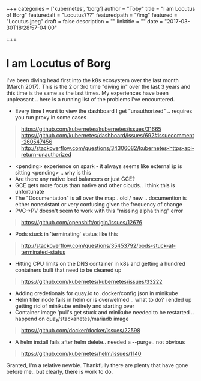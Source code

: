 +++
categories = ['kubernetes', 'borg']
author = "Toby"
title = "I am Locutus of Borg"
featuredalt = "Locutus???"
featuredpath = "/img"
featured = "Locutus.jpeg"
draft = false
description = ""
linktitle = ""
date = "2017-03-30T18:28:57-04:00"

+++

# I am Locutus of Borg

I've been diving head first into the k8s ecosystem over the last month (March 2017).
This is the 2 or 3rd time "diving in" over the last 3 years and this time is the same as the last times.
My experiences have been unpleasant .. here is a running list of the problems i've encountered.

* Every time I want to view the dashboard I get "unauthorized" .. requires you run proxy in some cases

> https://github.com/kubernetes/kubernetes/issues/31665
> https://github.com/kubernetes/dashboard/issues/692#issuecomment-260547456
> http://stackoverflow.com/questions/34306082/kubernetes-https-api-return-unauthorized

* \<pending\> experience on spark - it always seems like external ip is sitting \<pending\> .. why is this
* Are there any native load balancers or just GCE?
* GCE gets more focus than native and other clouds.. i think this is unfortunate 
* The "Documentation" is all over the map.. old / new .. documention is either nonexistant or very confusing given the frequency of change
* PVC->PV doesn't seem to work with this "missing alpha thing" error

> https://github.com/openshift/origin/issues/12676

* Pods stuck in 'terminating' status like this

> http://stackoverflow.com/questions/35453792/pods-stuck-at-terminated-status

* Hitting CPU limits on the DNS container in k8s and getting a hundred containers built that need to be cleaned up

> https://github.com/kubernetes/kubernetes/issues/33222

* Adding credetionals for quay.io to .docker/config.json in minikube
* Helm tiller node fails in helm or is overwelmed .. what to do? i ended up getting rid of minikube entirely and starting over
* Container image 'pull's get stuck and minikube needed to be restarted .. happend on quay/stackanetes/mariadb image

> https://github.com/docker/docker/issues/22598

* A helm install fails after helm delete.. needed a --purge.. not obvious 

> https://github.com/kubernetes/helm/issues/1140

Granted, I'm a relative newbie.  Thankfully there are plenty that have gone before me.. but clearly, there is work to do.



